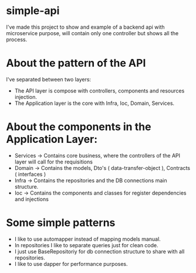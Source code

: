 # simple-api
I've made this project to show and example of a backend api with microservice purpose, will contain only one controller but shows all the process.


# About the pattern of the API
I've separated between two layers:
- The API layer is compose with controllers, components and resources injection.
- The Application layer is the core with Infra, Ioc, Domain, Services.


# About the components in the Application Layer:

- Services -> Contains core business, where the controllers of the API layer will call for the requisitions
- Domain -> Contains the models, Dto's ( data-transfer-object ), Contracts ( interfaces )
- Infra -> Contains the repositories and the DB connections main structure.
- Ioc -> Contains the components and classes for register dependencies and injections


# Some simple patterns

- I like to use automapper instead of mapping models manual.
- In repositories I like to separate queries just for clean code.
- I just use BaseRepositoriy for db connection structure to share with all repositories.
- I like to use dapper for performance purposes.
